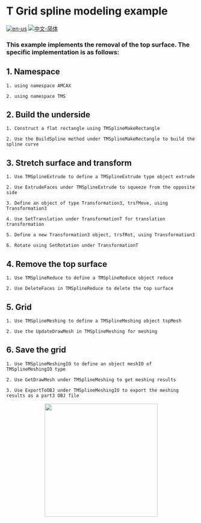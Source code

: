 # T Grid spline modeling example

[![en-us](https://img.shields.io/badge/en-us-yellow.svg)](./README.md) [![中文-简体](https://img.shields.io/badge/%E4%B8%AD%E6%96%87-%E7%AE%80%E4%BD%93-red.svg)](./README.zh_cn.md)

### This example implements the removal of the top surface. The specific implementation is as follows:


## 1. Namespace

	1. using namespace AMCAX

	2. using namespace TMS

## 2. Build the underside

	1. Construct a flat rectangle using TMSplineMakeRectangle

	2. Use the BuildSpline method under TMSplineMakeRectangle to build the spline curve

## 3. Stretch surface and transform

	1. Use TMSplineExtrude to define a TMSplineExtrude type object extrude

	2. Use ExtrudeFaces under TMSplineExtrude to squeeze from the opposite side

	3. Define an object of type Transformation3, trsfMove, using Transformation3

	4. Use SetTranslation under TransformationT for translation transformation

	5. Define a new Transformation3 object, trsfRot, using Transformation3

	6. Rotate using SetRotation under TransformationT

## 4. Remove the top surface

	1. Use TMSplineReduce to define a TMSplineReduce object reduce

	2. Use DeleteFaces in TMSplineReduce to delete the top surface

## 5. Grid

	1. Use TMSplineMeshing to define a TMSplineMeshing object tspMesh

	2. Use the UpdateDrawMesh in TMSplineMeshing for meshing


## 6. Save the grid

	1. Use TMSplineMeshingIO to define an object meshIO of TMSplineMeshingIO type

	2. Use GetDrawMesh under TMSplineMeshing to get meshing results

	3. Use ExportToOBJ under TMSplineMeshingIO to export the meshing results as a part3 OBJ file

<div align = center><img src="https://img2.imgtp.com/2024/05/16/1PTuO8xd.png" width="300" height="300">